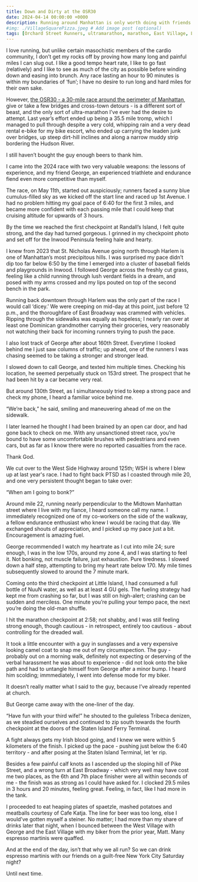```yaml
---
title: Down and Dirty at the OSR30
date: 2024-04-14 00:00:00 +0000
description: Running around Manhattan is only worth doing with friends.
#img: ./VillageSquarePizza.jpeg # Add image post (optional)
tags: [Orchard Street Runners, ultramarathon, marathon, East Village, Lower East Side, race, running] # add tag
---
```


I love running, but unlike certain masochistic members of the cardio community, I don’t get my rocks off by proving how many long and painful miles I can slug out. I like a good tempo heart rate, I like to go fast (relatively) and I like to see as much of the city as possible before winding down and easing into brunch. Any race lasting an hour to 90 minutes is within my boundaries of ‘fun’; I have no desire to run long and hard miles for their own sake.

However, <a href = 'https://www.athlinks.com/event/385833/results/Event/1077298/Course/2459738/Results'>the OSR30 - a 30-mile race around the perimeter of Manhattan</a>, give or take a few bridges and cross-town detours - is a different sort of beast, and the only sort of ultra-marathon I’ve ever had the desire to attempt. Last year’s effort ended up being a 35.5 mile tromp, which I managed to pull through despite a very cold, whipping rain and a very dead rental e-bike for my bike escort, who ended up carrying the leaden junk over bridges, up steep dirt-hill inclines and along a narrow muddy strip bordering the Hudson River.

I still haven’t bought the guy enough beers to thank him. 

I came into the 2024 race with two very valuable weapons: the lessons of experience, and my friend George, an experienced triathlete and endurance fiend even more competitive than myself. 

The race, on May 11th, started out auspiciously; runners faced a sunny blue cumulus-filled sky as we kicked off the start line and raced up 1st Avenue. I had no problem hitting my goal pace of 6:40 for the first 3 miles, and became more confident with each passing mile that I could keep that cruising altitude for upwards of 3 hours.  

By the time we reached the first checkpoint at Randall’s Island, I felt quite strong, and the day had turned gorgeous. I grinned in my checkpoint photo and set off for the Inwood Peninsula feeling hale and hearty. 

I knew from 2023 that St. Nicholas Avenue going north through Harlem is one of Manhattan’s most precipitous hills. I was surprised my pace didn’t dip too far below 6:50 by the time I emerged into a cluster of baseball fields and playgrounds in Inwood. I followed George across the freshly cut grass, feeling like a child running through lush verdant fields in a dream, and posed with my arms crossed and my lips pouted on top of the second bench in the park. 

Running back downtown through Harlem was the only part of the race I would call ‘dicey.’ We were creeping on mid-day at this point, just before 12 p.m., and the thoroughfare of East Broadway was crammed with vehicles. Ripping through the sidewalks was equally as hopeless; I nearly ran over at least one Dominican grandmother carrying their groceries, very reasonably not watching their back for incoming runners trying to push the pace. 

I also lost track of George after about 160th Street. Everytime I looked behind me I just saw columns of traffic; up ahead, one of the runners I was chasing seemed to be taking a stronger and stronger lead. 

I slowed down to call George, and texted him multiple times. Checking his location, he seemed perpetually stuck on 153rd street. The prospect that he had been hit by a car became very real.

But around 130th Street, as I simultaneously tried to keep a strong pace and check my phone, I heard a familiar voice behind me. 

“We’re back,” he said, smiling and maneuvering ahead of me on the sidewalk. 

I later learned he thought I had been brained by an open car door, and had gone back to check on me. With any unsanctioned street race, you’re bound to have some uncomfortable brushes with pedestrians and even cars, but as far as I know there were no reported casualties from the race. 

Thank God. 

We cut over to the West Side Highway around 125th; WSH is where I blew up at last year's race. I had to fight back PTSD as I coasted through mile 20, and one very persistent thought began to take over:

“When am I going to bonk?”

Around mile 22, running nearly perpendicular to the Midtown Manhattan street where I live with my fiance, I heard someone call my name. I immediately recognized one of my co-workers on the side of the walkway, a fellow endurance enthusiast who knew I would be racing that day. We exchanged shouts of appreciation, and I picked up my pace just a bit. Encouragement is amazing fuel. 

George recommended I watch my heartrate as I cut into mile 24; sure enough, I was in the low 170s, around my zone 4, and I was starting to feel it. Not bonking, not muscle failure, just exhaustion. Pure tiredness. I slowed down a half step, attempting to bring my heart rate below 170. My mile times subsequently slowed to around the 7 minute mark. 

Coming onto the third checkpoint at Little Island, I had consumed a full bottle of NuuN water, as well as at least 4 GU gels. The fueling strategy had kept me from crashing so far, but I was still on high-alert; crashing can be sudden and merciless. One minute you’re pulling your tempo pace, the next you’re doing the old-man shuffle. 

I hit the marathon checkpoint at 2:58; not shabby, and I was still feeling strong enough, though cautious - in retrospect, entirely too cautious - about controlling for the dreaded wall. 

It took a little encounter with a guy in sunglasses and a very expensive looking camel coat to snap me out of my circumspection. The guy - probably out on a morning walk, definitely not expecting or deserving of the verbal harassment he was about to experience - did not look onto the bike path and had to untangle himself from George after a minor bump. I heard him scolding; immmediately, I went into defense mode for my biker. 

It doesn’t really matter what I said to the guy, because I’ve already repented at church.

But George came away with the one-liner of the day. 

“Have fun with your third wife!” he shouted to the guileless Tribeca denizen, as we steadied ourselves and continued to zip south towards the fourth checkpoint at the doors of the Staten Island Ferry Terminal. 

A fight always gets my Irish blood going, and I knew we were within 5 kilometers of the finish. I picked up the pace - pushing just below the 6:40 territory - and after posing at the Staten Island Terminal, let ‘er rip. 

Besides a few painful calf knots as I ascended up the sloping hill of Pike Street, and a wrong turn at East Broadway - which very well may have cost me two places, as the 6th and 7th place finisher were all within seconds of me - the finish was as strong as I could have asked for. I clocked 29.5 miles in 3 hours and 20 minutes, feeling great. Feeling, in fact, like I had more in the tank. 

I proceeded to eat heaping plates of spaetzle, mashed potatoes and meatballs courtesy of Cafe Katja. The line for beer was too long, else I would’ve gotten myself a steiner. No matter; I had more than my share of drinks later that night, when I bounced between the West Village with George and the East Village with my biker from the prior year, Matt. Many espresso martinis were quaffed.

And at the end of the day, isn’t that why we all run? So we can drink espresso martinis with our friends on a guilt-free New York City Saturday night? 

Until next time. 





















